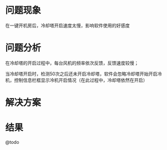 # 问题现象

在一键开机房后，冷却塔开启速度太慢，影响软件使用的好感度

# 问题分析

在冷却塔的开启过程中，每台风机的频率依次反馈，反馈速度较慢；

当冷却塔开启时，检测50次之后还未开启冷却塔，软件会忽略冷却塔开始开启冷机，控制信息栏框显示冷机开启情况（在此过程中，冷却塔依然在开启）

# 解决方案

# 结果

@todo

